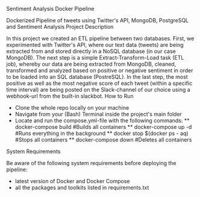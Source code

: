 Sentiment Analysis Docker Pipeline

Dockerized Pipeline of tweets using Twitter's API, MongoDB, PostgreSQL and Sentiment Analysis
Project Description

In this project we created an ETL pipeline between two databases. First, we experimented with Twitter's API, where our text data (tweets) are being extracted from and stored directly in a NoSQL database (in our case MongoDB). The next step is a simple Extract-Transform-Load task (ETL job), whereby our data are being extracted from MongoDB, cleaned, transformed and analyzed based on positive or negative sentiment in order to be loaded into an SQL database (PostreSQL). In the last step, the most positive as well as the most negative score of each tweet (within a specific time interval) are being posted on the Slack-channel of our choice using a webhook-url from the built-in slackbot.
How to Run

* Clone the whole repo locally on your machine
* Navigate from your (Bash) Terminal inside the project's main folder
* Locate and run the compose.yml-file with the following commands:
** docker-compose build #Builds all containers
** docker-compose up -d #Runs everything in the background
** docker stop $(docker ps - aq) #Stops all containers
** docker-compose down #Deletes all containers

System Requirements

Be aware of the following system requirements before deploying the pipeline:

* latest version of Docker and Docker Compose
* all the packages and toolkits listed in requirements.txt
